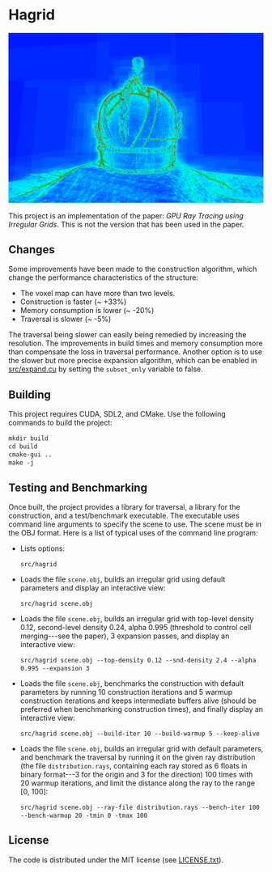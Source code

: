 # Hagrid

![Screenshot](screenshot.png)

This project is an implementation of the paper: _GPU Ray Tracing using Irregular Grids_.
This is not the version that has been used in the paper.

## Changes

Some improvements have been made to the construction algorithm, which change the performance characteristics of the structure:

- The voxel map can have more than two levels.
- Construction is faster (~ +33%)
- Memory consumption is lower (~ -20%)
- Traversal is slower (~ -5%)

The traversal being slower can easily being remedied by increasing the resolution.
The improvements in build times and memory consumption more than compensate the loss in traversal performance.
Another option is to use the slower but more precise expansion algorithm, which can be enabled in [src/expand.cu](src/expand.cu) by setting the `subset_only` variable to false.

## Building

This project requires CUDA, SDL2, and CMake. Use the following commands to build the project:

    mkdir build
    cd build
    cmake-gui ..
    make -j

## Testing and Benchmarking

Once built, the project provides a library for traversal, a library for the construction, and a test/benchmark executable. The executable uses command line arguments to specify the scene to use. The scene must be in the OBJ format. Here is a list of typical uses of the command line program:

- Lists options:

      src/hagrid

- Loads the file `scene.obj`, builds an irregular grid using default parameters and display an interactive view:

      src/hagrid scene.obj
    
- Loads the file `scene.obj`, builds an irregular grid with top-level density 0.12, second-level density 0.24, alpha 0.995 (threshold to control cell merging---see the paper), 3 expansion passes, and display an interactive view:

      src/hagrid scene.obj --top-density 0.12 --snd-density 2.4 --alpha 0.995 --expansion 3
    
- Loads the file `scene.obj`, benchmarks the construction with default parameters by running 10 construction iterations and 5 warmup construction iterations and keeps intermediate buffers alive (should be preferred when benchmarking construction times), and finally display an interactive view:

      src/hagrid scene.obj --build-iter 10 --build-warmup 5 --keep-alive
      
- Loads the file `scene.obj`, builds an irregular grid with default parameters, and benchmark the traversal by running it on the given ray distribution (the file `distribution.rays`, containing each ray stored as 6 floats in binary format---3 for the origin and 3 for the direction) 100 times with 20 warmup iterations, and limit the distance along the ray to the range [0, 100]:

      src/hagrid scene.obj --ray-file distribution.rays --bench-iter 100 --bench-warmup 20 -tmin 0 -tmax 100

## License

The code is distributed under the MIT license (see [LICENSE.txt](LICENSE.txt)).

